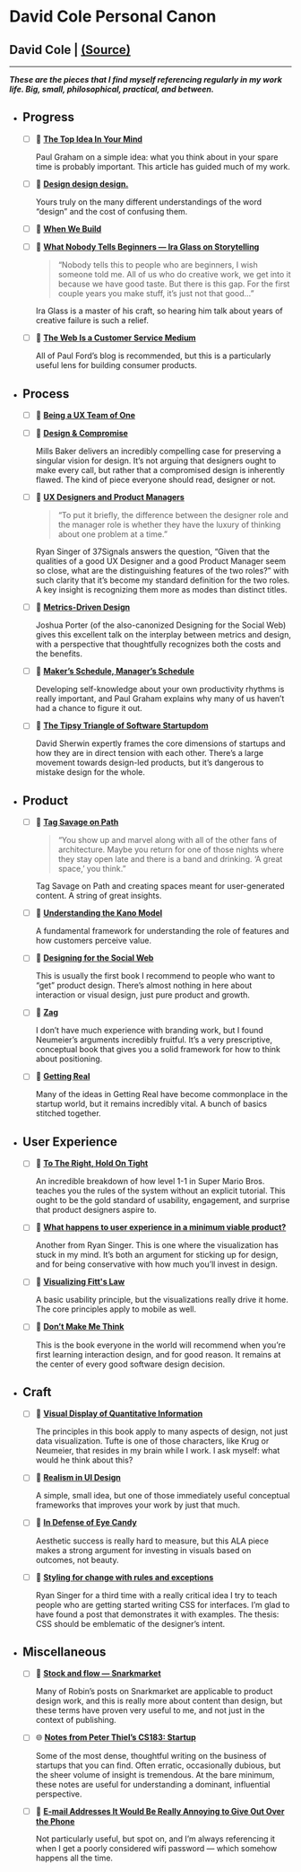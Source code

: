 # David Cole Personal Canon 
## **David Cole | [(Source)](http://davidcole.me/canon/)**
---

***These are the pieces that I find myself referencing regularly in my work life. Big, small, philosophical, practical, and between.***
- ## Progress

    - [ ] 📝 [**The Top Idea In Your Mind**](http://www.paulgraham.com/top.html)

        Paul Graham on a simple idea: what you think about in your spare time is probably important. This article has guided much of my work.

    - [ ] 📝 [**Design design design.**](http://irondavy.quora.com/Design-design-design)

        Yours truly on the many different understandings of the word “design” and the cost of confusing them.

    - [ ] 🎥 [**When We Build**](https://vimeo.com/34017777)

    - [ ] 📝 [**What Nobody Tells Beginners — Ira Glass on Storytelling**](http://numerocinqmagazine.com/2011/05/13/what-nobody-tells-beginners-ira-glass-on-storytelling/)

        > “Nobody tells this to people who are beginners, I wish someone told me. All of us who do creative work, we get into it because we have good taste. But there is this gap. For the first couple years you make stuff, it’s just not that good…”

        Ira Glass is a master of his craft, so hearing him talk about years of creative failure is such a relief.

        

    - [ ] 📝 [**The Web Is a Customer Service Medium**](http://www.ftrain.com/wwic.html)

        All of Paul Ford’s blog is recommended, but this is a particularly useful lens for building consumer products.

- ## Process

    - [ ] 🎥 [**Being a UX Team of One**](https://vimeo.com/3310086)

    - [ ] 📝 [**Design & Compromise**](http://blog.millsbaker.net/post/11186748510/design-compromise)

        Mills Baker delivers an incredibly compelling case for preserving a singular vision for design. It’s not arguing that designers ought to make every call, but rather that a compromised design is inherently flawed. The kind of piece everyone should read, designer or not.

    - [ ] 📝 [**UX Designers and Product Managers**](http://www.quora.com/User-Experience/Given-that-the-qualities-of-a-good-UX-Designer-and-a-good-Product-Manager-seem-so-close-what-are-the-distinguishing-features-of-the-two-roles/answer/Ryan-Singer)

        > “To put it briefly, the difference between the designer role and the manager role is whether they have the luxury of thinking about one problem at a time.”

        Ryan Singer of 37Signals answers the question, “Given that the qualities of a good UX Designer and a good Product Manager seem so close, what are the distinguishing features of the two roles?” with such clarity that it’s become my standard definition for the two roles. A key insight is recognizing them more as modes than distinct titles.

        

    - [ ] 📝 [**Metrics-Driven Design**](http://www.slideshare.net/bokardo/metricsdriven-design-4317168)

        Joshua Porter (of the also-canonized Designing for the Social Web) gives this excellent talk on the interplay between metrics and design, with a perspective that thoughtfully recognizes both the costs and the benefits.

    - [ ] 📝 [**Maker’s Schedule, Manager’s Schedule**](http://www.paulgraham.com/makersschedule.html)

        Developing self-knowledge about your own productivity rhythms is really important, and Paul Graham explains why many of us haven’t had a chance to figure it out.

    - [ ] 📝 [**The Tipsy Triangle of Software Startupdom**](http://changeorder.typepad.com/weblog/2011/09/the-tipsy-triangle-of-software-startupdom.html)

        David Sherwin expertly frames the core dimensions of startups and how they are in direct tension with each other. There’s a large movement towards design-led products, but it’s dangerous to mistake design for the whole.

- ## Product

    - [ ] 📝 [**Tag Savage on Path**](http://sexpigeon.tumblr.com/post/16729718345/path-puts-a-silly-amount-of-trust-in-its-avatars)

        > “You show up and marvel along with all of the other fans of architecture. Maybe you return for one of those nights where they stay open late and there is a band and drinking. ‘A great space,’ you think.”

        Tag Savage on Path and creating spaces meant for user-generated content. A string of great insights.

        

    - [ ] 📝 [**Understanding the Kano Model**](http://www.uie.com/articles/kano_model/)

        A fundamental framework for understanding the role of features and how customers perceive value.

    - [ ] 📖 [**Designing for the Social Web**](http://www.amazon.com/Designing-Social-Web-Joshua-Porter/dp/0321534921)

        This is usually the first book I recommend to people who want to “get” product design. There’s almost nothing in here about interaction or visual design, just pure product and growth.

    - [ ] 📖 [**Zag**](http://www.amazon.com/Zag-Number-Strategy-High-Performance-Brands/dp/0321426770/)

        I don’t have much experience with branding work, but I found Neumeier’s arguments incredibly fruitful. It’s a very prescriptive, conceptual book that gives you a solid framework for how to think about positioning.

    - [ ] 📖 [**Getting Real**](http://gettingreal.37signals.com/)

        Many of the ideas in Getting Real have become commonplace in the startup world, but it remains incredibly vital. A bunch of basics stitched together.

- ## User Experience

    - [ ] 📝 [**To The Right, Hold On Tight**](https://w.itch.io/level-design-lessons)

        An incredible breakdown of how level 1-1 in Super Mario Bros. teaches you the rules of the system without an explicit tutorial. This ought to be the gold standard of usability, engagement, and surprise that product designers aspire to.

    - [ ] 📝 [**What happens to user experience in a minimum viable product?**](http://37signals.com/svn/posts/2963-what-happens-to-user-experience-in-a-minimum-viable-product)

        Another from Ryan Singer. This is one where the visualization has stuck in my mind. It’s both an argument for sticking up for design, and for being conservative with how much you’ll invest in design.

    - [ ] 📝 [**Visualizing Fitt's Law**](http://web.archive.org/web/20110716064758/http://particletree.com/features/visualizing-fittss-law/)

        A basic usability principle, but the visualizations really drive it home. The core principles apply to mobile as well.

    - [ ] 📖 [**Don’t Make Me Think**](http://www.amazon.com/Dont-Make-Me-Think-Usability/dp/0321344758)

        This is the book everyone in the world will recommend when you’re first learning interaction design, and for good reason. It remains at the center of every good software design decision.

- ## Craft

    - [ ] 📖 [**Visual Display of Quantitative Information**](http://www.amazon.com/Visual-Display-Quantitative-Information/dp/0961392142)

        The principles in this book apply to many aspects of design, not just data visualization. Tufte is one of those characters, like Krug or Neumeier, that resides in my brain while I work. I ask myself: what would he think about this?

    - [ ] 📝 [**Realism in UI Design**](http://ignorethecode.net/blog/2010/01/21/realism_in_ui_design/)

        A simple, small idea, but one of those immediately useful conceptual frameworks that improves your work by just that much.

    - [ ] 📝 [**In Defense of Eye Candy**](http://www.alistapart.com/articles/indefenseofeyecandy)

        Aesthetic success is really hard to measure, but this ALA piece makes a strong argument for investing in visuals based on outcomes, not beauty.

    - [ ] 📝 [**Styling for change with rules and exceptions**](http://37signals.com/svn/posts/2444-styling-for-change-with-rules-and-exceptions)

        Ryan Singer for a third time with a really critical idea I try to teach people who are getting started writing CSS for interfaces. I’m glad to have found a post that demonstrates it with examples. The thesis: CSS should be emblematic of the designer’s intent.

- ## Miscellaneous

    - [ ] 📝 [**Stock and flow — Snarkmarket**](http://www.alistapart.com/articles/indefenseofeyecandy)

        Many of Robin’s posts on Snarkmarket are applicable to product design work, and this is really more about content than design, but these terms have proven very useful to me, and not just in the context of publishing.

    - [ ] 🌐 [**Notes from Peter Thiel’s CS183: Startup**](https://blakemasters.com/peter-thiels-cs183-startup)

        Some of the most dense, thoughtful writing on the business of startups that you can find. Often erratic, occasionally dubious, but the sheer volume of insight is tremendous. At the bare minimum, these notes are useful for understanding a dominant, influential perspective.

    - [ ] 📝 [**E-mail Addresses It Would Be Really Annoying to Give Out Over the Phone**](http://www.mcsweeneys.net/articles/e-mail-addresses-it-would-be-really-annoying-to-give-out-over-the-phone)

        Not particularly useful, but spot on, and I’m always referencing it when I get a poorly considered wifi password — which somehow happens all the time.

